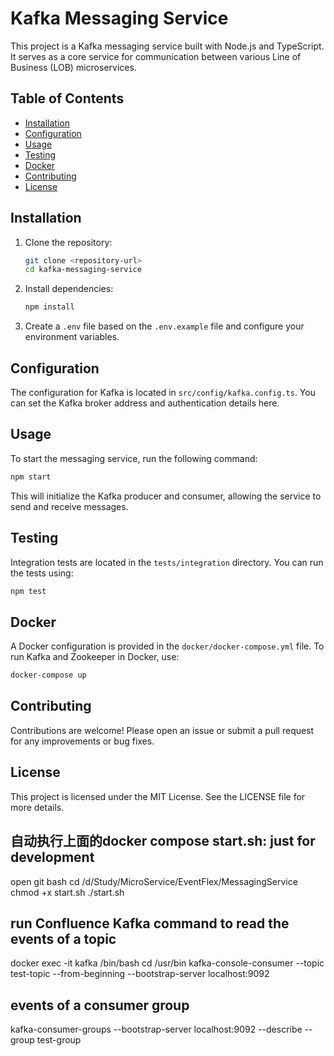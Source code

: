 # Kafka Messaging Service

This project is a Kafka messaging service built with Node.js and TypeScript. It serves as a core service for communication between various Line of Business (LOB) microservices.

## Table of Contents

- [Installation](#installation)
- [Configuration](#configuration)
- [Usage](#usage)
- [Testing](#testing)
- [Docker](#docker)
- [Contributing](#contributing)
- [License](#license)

## Installation

1. Clone the repository:
   ```bash
   git clone <repository-url>
   cd kafka-messaging-service
   ```

2. Install dependencies:
   ```bash
   npm install
   ```

3. Create a `.env` file based on the `.env.example` file and configure your environment variables.

## Configuration

The configuration for Kafka is located in `src/config/kafka.config.ts`. You can set the Kafka broker address and authentication details here.

## Usage

To start the messaging service, run the following command:
```bash
npm start
```

This will initialize the Kafka producer and consumer, allowing the service to send and receive messages.

## Testing

Integration tests are located in the `tests/integration` directory. You can run the tests using:
```bash
npm test
```

## Docker

A Docker configuration is provided in the `docker/docker-compose.yml` file. To run Kafka and Zookeeper in Docker, use:
```bash
docker-compose up
```

## Contributing

Contributions are welcome! Please open an issue or submit a pull request for any improvements or bug fixes.

## License

This project is licensed under the MIT License. See the LICENSE file for more details.

## 自动执行上面的docker compose start.sh: just for development    
open git bash
cd /d/Study/MicroService/EventFlex/MessagingService
chmod +x start.sh
./start.sh

## run Confluence Kafka command to read the events of a topic
docker exec -it kafka /bin/bash
cd /usr/bin
kafka-console-consumer --topic test-topic --from-beginning --bootstrap-server localhost:9092
## events of a consumer group
kafka-consumer-groups --bootstrap-server localhost:9092 --describe --group test-group